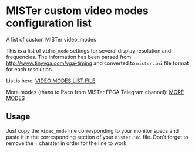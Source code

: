 # MISTer custom video modes configuration list
A list of custom MISTer video_modes 

This is a list of `video_mode` settings for several display resolution and frequencies.
The information has been parsed from http://www.tinyvga.com/vga-timing and
converted to `mister.ini` file format for each resolution.

List is here:
[VIDEO MODES LIST FILE](mister_video_modes.ini)

More modes (thans to Paco from MISTer FPGA Telegram channel): [MORE MODES](mister_video_modes_retrorgb.ini) 
## Usage
Just copy the `video_mode` line corresponding to your monitor specs and paste it
in the corresponding section of your `mister.ini` file.
Don't forget to remove the `;` charater in order for the line to work.


